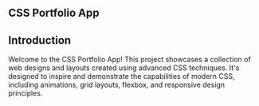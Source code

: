 ## CSS Portfolio App

## Introduction
Welcome to the CSS Portfolio App! This project showcases a collection of web designs and layouts created using advanced CSS techniques. It's designed to inspire and demonstrate the capabilities of modern CSS, including animations, grid layouts, flexbox, and responsive design principles.
